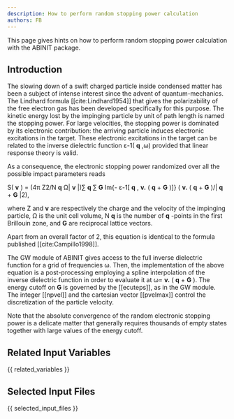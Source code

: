 ```yaml
---
description: How to perform random stopping power calculation
authors: FB
---
```


This page gives hints on how to perform random stopping power calculation with the ABINIT package.

## Introduction

The slowing down of a swift charged particle inside condensed matter has been
a subject of intense interest since the advent of quantum-mechanics. The
Lindhard formula [[cite:Lindhard1954]] that gives the polarizability of the
free electron gas has been developed specifically for this purpose. The
kinetic energy lost by the impinging particle by unit of path length is named
the stopping power. For large velocities, the stopping power is dominated by
its electronic contribution: the arriving particle induces electronic
excitations in the target. These electronic excitations in the target can be
related to the inverse dielectric function ε-1( **q** ,ω) provided that linear
response theory is valid.

As a consequence, the electronic stopping power randomized over all the
possible impact parameters reads

S( **v** ) = (4π Z2/N **q** Ω| **v** |)∑ **q** ∑ **G** Im{- ε-1[ **q** ,
**v.** ( **q** + **G** )]} ( **v.** ( **q** + **G** )/| **q** + **G** |2),

where Z and **v** are respectively the charge and the velocity of the
impinging particle,  Ω is the unit cell volume, N **q** is the number of **q**
-points in the first Brillouin zone, and **G** are reciprocal lattice vectors.

Apart from an overall factor of 2, this equation is identical to the formula
published [[cite:Campillo1998]].

The GW module of ABINIT gives access to the full inverse dielectric function
for a grid of frequencies ω. Then, the implementation of the above equation is
a post-processing employing a spline interpolation of the inverse dielectric
function in order to evaluate it at ω= **v.** ( **q** + **G** ). The energy
cutoff on **G** is governed by the [[ecuteps]], as in the GW module. The
integer [[npvel]] and the cartesian vector [[pvelmax]] control the
discretization of the particle velocity.

Note that the absolute convergence of the random electronic stopping power is
a delicate matter that generally requires thousands of empty states together
with large values of the energy cutoff.



## Related Input Variables

{{ related_variables }}

## Selected Input Files

{{ selected_input_files }}

